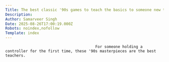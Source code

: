 ```yaml
---
Title: The best classic '90s games to teach the basics to someone new to gaming
Description: 
Author: Samarveer Singh
Date: 2025-08-26T17:00:19.000Z
Robots: noindex,nofollow
Template: index
---
```


                                            For someone holding a controller for the first time, these '90s masterpieces are the best teachers.
                                        